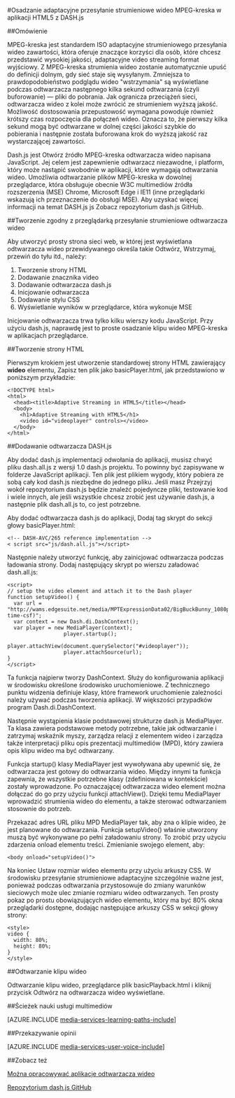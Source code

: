 <properties 
    pageTitle="Osadzanie adaptacyjne przesyłanie strumieniowe wideo MPEG-kreska w wersji HTML5 aplikacji z DASH.js | Microsoft Azure" 
    description="W tym temacie przedstawiono sposób osadzanie MPEG-kreska adaptacyjne strumieniowego przesyłania wideo w aplikacji HTML5 z DASH.js." 
    authors="Juliako" 
    manager="erikre" 
    editor="" 
    services="media-services" 
    documentationCenter=""/>

<tags 
    ms.service="media-services" 
    ms.workload="media" 
    ms.tgt_pltfrm="na" 
    ms.devlang="na" 
    ms.topic="article" 
    ms.date="09/26/2016" 
    ms.author="juliako"/>


#<a name="embedding-a-mpeg-dash-adaptive-streaming-video-in-an-html5-application-with-dashjs"></a>Osadzanie adaptacyjne przesyłanie strumieniowe wideo MPEG-kreska w aplikacji HTML5 z DASH.js

##<a name="overview"></a>Omówienie

MPEG-kreska jest standardem ISO adaptacyjne strumieniowego przesyłania wideo zawartości, która oferuje znaczące korzyści dla osób, które chcesz przedstawić wysokiej jakości, adaptacyjne video streaming format wyjściowy. Z MPEG-kreska strumienia wideo zostanie automatycznie upuść do definicji dolnym, gdy sieć staje się wysyłanym. Zmniejsza to prawdopodobieństwo podglądu wideo "wstrzymania" są wyświetlane podczas odtwarzacza następnego kilka sekund odtwarzania (czyli buforowanie) — pliki do pobrania. Jak ogranicza przeciążeń sieci, odtwarzacza wideo z kolei może zwrócić ze strumieniem wyższą jakość. Możliwość dostosowania przepustowość wymagana powoduje również krótszy czas rozpoczęcia dla połączeń wideo. Oznacza to, że pierwszy kilka sekund mogą być odtwarzane w dolnej części jakości szybkie do pobierania i następnie została buforowana krok do wyższą jakość raz wystarczającej zawartości.

Dash.js jest Otwórz źródło MPEG-kreska odtwarzacza wideo napisana JavaScript. Jej celem jest zapewnienie odtwarzacz niezawodne, i platform, który może nastąpić swobodnie w aplikacji, które wymagają odtwarzania wideo. Umożliwia odtwarzanie plików MPEG-kreska w dowolnej przeglądarce, która obsługuje obecnie W3C multimediów źródła rozszerzenia (MSE) Chrome, Microsoft Edge i IE11 (inne przeglądarki wskazują ich przeznaczenie do obsługi MSE). Aby uzyskać więcej informacji na temat DASH.js js Zobacz repozytorium dash.js GitHub.


##<a name="creating-a-browser-based-streaming-video-player"></a>Tworzenie zgodny z przeglądarką przesyłanie strumieniowe odtwarzacza wideo

Aby utworzyć prosty strona sieci web, w której jest wyświetlana odtwarzacza wideo przewidywanego określa takie Odtwórz, Wstrzymaj, przewiń do tyłu itd., należy:

1. Tworzenie strony HTML
1. Dodawanie znacznika video
1. Dodawanie odtwarzacza dash.js
1. Inicjowanie odtwarzacza
1. Dodawanie stylu CSS
1. Wyświetlanie wyników w przeglądarce, która wykonuje MSE

Inicjowanie odtwarzacza trwa tylko kilku wierszy kodu JavaScript. Przy użyciu dash.js, naprawdę jest to proste osadzanie klipu wideo MPEG-kreska w aplikacjach przeglądarce.

##<a name="creating-the-html-page"></a>Tworzenie strony HTML

Pierwszym krokiem jest utworzenie standardowej strony HTML zawierający **wideo** elementu, Zapisz ten plik jako basicPlayer.html, jak przedstawiono w poniższym przykładzie:

    <!DOCTYPE html>
    <html>
      <head><title>Adaptive Streaming in HTML5</title></head>
      <body>
        <h1>Adaptive Streaming with HTML5</h1>
        <video id="videoplayer" controls></video>
      </body>
    </html>

##<a name="adding-the-dashjs-player"></a>Dodawanie odtwarzacza DASH.js

Aby dodać dash.js implementacji odwołania do aplikacji, musisz chwyć pliku dash.all.js z wersji 1.0 dash.js projektu. To powinny być zapisywane w folderze JavaScript aplikacji. Ten plik jest plikiem wygody, który pobiera ze sobą cały kod dash.js niezbędne do jednego pliku. Jeśli masz Przejrzyj wokół repozytorium dash.js będzie znaleźć pojedyncze pliki, testowanie kod i wiele innych, ale jeśli wszystkie chcesz zrobić jest używanie dash.js, a następnie plik dash.all.js to, co jest potrzebne.

Aby dodać odtwarzacza dash.js do aplikacji, Dodaj tag skrypt do sekcji głowy basicPlayer.html:

    <!-- DASH-AVC/265 reference implementation -->
    < script src="js/dash.all.js"></script>


Następnie należy utworzyć funkcję, aby zainicjować odtwarzacza podczas ładowania strony. Dodaj następujący skrypt po wierszu załadować dash.all.js:

    <script>
    // setup the video element and attach it to the Dash player
    function setupVideo() {
      var url = "http://wams.edgesuite.net/media/MPTExpressionData02/BigBuckBunny_1080p24_IYUV_2ch.ism/manifest(format=mpd-time-csf)";
      var context = new Dash.di.DashContext();
      var player = new MediaPlayer(context);
                      player.startup();
                      player.attachView(document.querySelector("#videoplayer"));
                      player.attachSource(url);
    }
    </script>

Ta funkcja najpierw tworzy DashContext. Służy do konfigurowania aplikacji w środowisku określone środowisko uruchomieniowe. Z technicznego punktu widzenia definiuje klasy, które framework uruchomienie zależności należy używać podczas tworzenia aplikacji. W większości przypadków program Dash.di.DashContext.

Następnie wystąpienia klasie podstawowej strukturze dash.js MediaPlayer. Ta klasa zawiera podstawowe metody potrzebne, takie jak odtwarzanie i zatrzymaj wskaźnik myszy, zarządza relacji z elementem wideo i zarządza także interpretacji pliku opis prezentacji multimediów (MPD), który zawiera opis klipu wideo ma być odtwarzany.

Funkcja startup() klasy MediaPlayer jest wywoływana aby upewnić się, że odtwarzacza jest gotowy do odtwarzania wideo. Między innymi ta funkcja zapewnia, że wszystkie potrzebne klasy (zdefiniowana w kontekście) zostały wprowadzone. Po oznaczającej odtwarzacza wideo element można dołączać do go przy użyciu funkcji attachView(). Dzięki temu MediaPlayer wprowadzić strumienia wideo do elementu, a także sterować odtwarzaniem stosownie do potrzeb.

Przekazać adres URL pliku MPD MediaPlayer tak, aby zna o klipie wideo, że jest planowane do odtwarzania. Funkcja setupVideo() właśnie utworzony muszą być wykonywane po pełni załadowaniu strony. To zrobić przy użyciu zdarzenia onload elementu treści. Zmienianie swojego <body> element, aby:

    <body onload="setupVideo()">

Na koniec Ustaw rozmiar wideo elementu przy użyciu arkuszy CSS. W środowisku przesyłanie strumieniowe adaptacyjne szczególnie ważne jest, ponieważ podczas odtwarzania przystosowuje do zmiany warunków sieciowych może ulec zmianie rozmiaru wideo odtwarzanych. Ten prosty pokaz po prostu obowiązujących wideo elementu, który ma być 80% okna przeglądarki dostępne, dodając następujące arkuszy CSS w sekcji głowy strony:
    
    <style>
    video {
      width: 80%;
      height: 80%;
    }
    </style>

##<a name="playing-a-video"></a>Odtwarzanie klipu wideo

Odtwarzanie klipu wideo, przeglądarce plik basicPlayback.html i kliknij przycisk Odtwórz na odtwarzacza wideo wyświetlane.


##<a name="media-services-learning-paths"></a>Ścieżek nauki usługi multimediów

[AZURE.INCLUDE [media-services-learning-paths-include](../../includes/media-services-learning-paths-include.md)]

##<a name="provide-feedback"></a>Przekazywanie opinii

[AZURE.INCLUDE [media-services-user-voice-include](../../includes/media-services-user-voice-include.md)]

##<a name="see-also"></a>Zobacz też

[Można opracowywać aplikacje odtwarzacza wideo](media-services-develop-video-players.md)

[Repozytorium dash.js GitHub](https://github.com/Dash-Industry-Forum/dash.js) 
